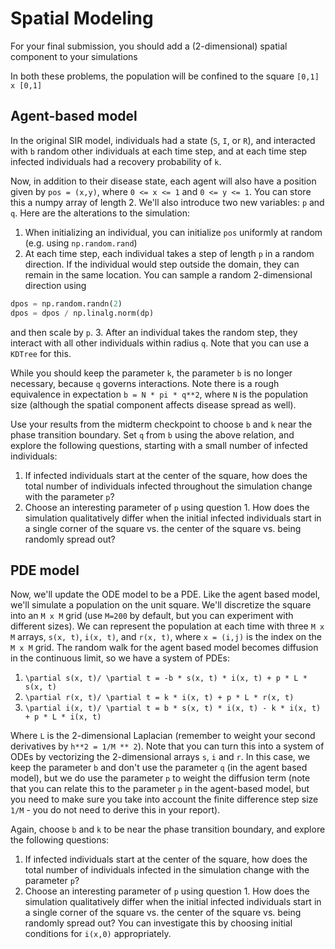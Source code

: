 # Spatial Modeling

For your final submission, you should add a (2-dimensional) spatial component to your simulations

In both these problems, the population will be confined to the square `[0,1] x [0,1]`

## Agent-based model

In the original SIR model, individuals had a state (`S`, `I`, or `R`), and interacted with `b` random other individuals at each time step, and at each time step infected individuals had a recovery probability of `k`.

Now, in addition to their disease state, each agent will also have a position given by `pos = (x,y)`, where `0 <= x <= 1` and `0 <= y <= 1`.  You can store this a numpy array of length 2.  We'll also introduce two new variables: `p` and `q`.  Here are the alterations to the simulation:
1. When initializing an individual, you can initialize `pos` uniformly at random (e.g. using `np.random.rand`)
2. At each time step, each individual takes a step of length `p` in a random direction.  If the individual would step outside the domain, they can remain in the same location.  You can sample a random 2-dimensional direction using
```python
dpos = np.random.randn(2)
dpos = dpos / np.linalg.norm(dp)
```
and then scale by `p`.
3. After an individual takes the random step, they interact with all other individuals within radius `q`.  Note that you can use a `KDTree` for this.

While you should keep the parameter `k`, the parameter `b` is no longer necessary, because `q` governs interactions.  Note there is a rough equivalence in expectation `b = N * pi * q**2`, where `N` is the population size (although the spatial component affects disease spread as well).

Use your results from the midterm checkpoint to choose `b` and `k` near the phase transition boundary.  Set `q` from `b` using the above relation, and explore the following questions, starting with a small number of infected individuals:
1. If infected individuals start at the center of the square, how does the total number of individuals infected throughout the simulation change with the parameter `p`?
2. Choose an interesting parameter of `p` using question 1.  How does the simulation qualitatively differ when the initial infected individuals start in a single corner of the square vs. the center of the square vs. being randomly spread out?

## PDE model

Now, we'll update the ODE model to be a PDE.  Like the agent based model, we'll simulate a population on the unit square.  We'll discretize the square into an `M x M` grid (use `M=200` by default, but you can experiment with different sizes).  We can represent the population at each time with three `M x M` arrays, `s(x, t)`, `i(x, t)`, and `r(x, t)`, where `x = (i,j)` is the index on the `M x M` grid.  The random walk for the agent based model becomes diffusion in the continuous limit, so we have a system of PDEs:

1. `\partial s(x, t)/ \partial t = -b * s(x, t) * i(x, t) + p * L * s(x, t)`
2. `\partial r(x, t)/ \partial t = k * i(x, t) + p * L * r(x, t)`
3. `\partial i(x, t)/ \partial t = b * s(x, t) * i(x, t) - k * i(x, t) + p * L * i(x, t)`

Where `L` is the 2-dimensional Laplacian (remember to weight your second derivatives by `h**2 = 1/M ** 2`).  Note that you can turn this into a system of ODEs by vectorizing the 2-dimensional arrays `s`, `i` and `r`.  In this case, we keep the parameter `b` and don't use the parameter `q` (in the agent based model), but we do use the parameter `p` to weight the diffusion term (note that you can relate this to the parameter `p` in the agent-based model, but you need to make sure you take into account the finite difference step size `1/M` - you do not need to derive this in your report).

Again, choose `b` and `k` to be near the phase transition boundary, and explore the following questions:
1. If infected individuals start at the center of the square, how does the total number of individuals infected in the simulation change with the parameter `p`?
2. Choose an interesting parameter of `p` using question 1.  How does the simulation qualitatively differ when the initial infected individuals start in a single corner of the square vs. the center of the square vs. being randomly spread out?  You can investigate this by choosing initial conditions for `i(x,0)` appropriately.
